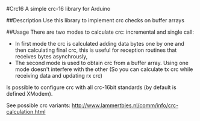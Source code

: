#Crc16 A simple crc-16 library for Arduino

##Description
Use this library to implement crc checks on buffer arrays

##Usage
There are two modes to calculate crc: incremental and single call:
* In first mode the crc is calculated adding data bytes one by one and then calculating final crc, this is useful
for reception routines that receives bytes asynchrously,
* The second mode is used to obtain crc from a buffer array.
Using one mode doesn't interfere with the other (So you can calculate tx crc while receiving data and updating rx crc)

Is possible to configure crc with all crc-16bit standards (by default is defined XModem).

See possible crc variants:
http://www.lammertbies.nl/comm/info/crc-calculation.html 



